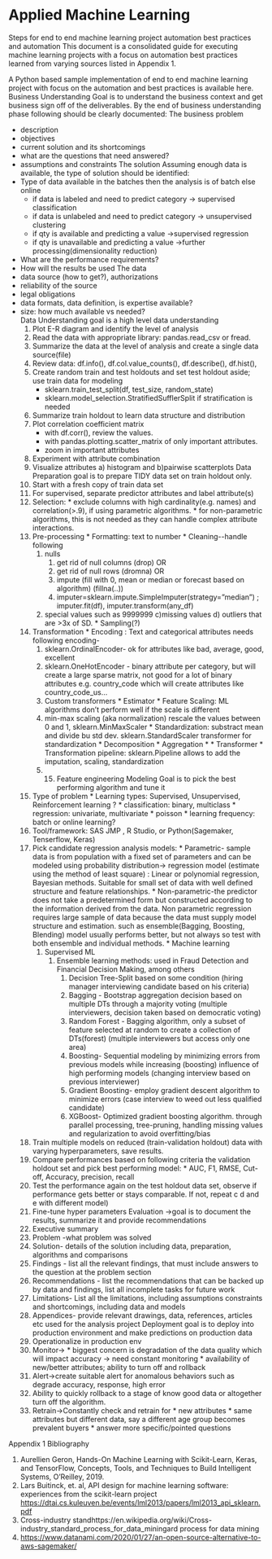# Applied Machine Learning 
Steps for end to end machine learning project automation best practices and automation 
This document is a consolidated guide for executing machine learning projects with a focus on automation best practices learned from varying sources listed in Appendix 1. 


A Python based sample implementation of end to end machine learning project with focus on the automation and best practices is available here.  
Business Understanding 
Goal is to understand the business context and get business sign off of the deliverables. By the end of business understanding phase following should be clearly documented: 
The business problem 
* description 
* objectives
* current solution and its shortcomings
* what are the questions that need answered? 
* assumptions and constraints 
The solution
Assuming enough data is available, the type of solution should be identified:
* Type of data available in the batches then the analysis is of batch else online
   * if data is labeled and need to predict category -> supervised classification 
   * if data is unlabeled and need to predict category -> unsupervised clustering
   * if qty is available and predicting a value ->supervised regression
   * if qty is unavailable and predicting a value ->further processing(dimensionality reduction)
* What are the performance requirements? 
* How will the results be used 
The data 
* data source (how to get?), authorizations 
* reliability of the source
* legal obligations
* data formats, data definition, is expertise available? 
* size: how much available vs needed?  
Data Understanding
goal is  a high level data understanding
   1. Plot E-R diagram and identify the level of analysis 
   2. Read the data with appropriate library: pandas.read_csv or fread. 
   3. Summarize the data at the level of analysis and create a single data source(file) 
   4. Review data: df.info(), df.col.value_counts(), df.describe(), df.hist(), 
   5. Create random train and test holdouts and set test holdout aside; use train data for modeling
      * sklearn.train_test_split(df, test_size, random_state) 
      * sklearn.model_selection.StratifiedSufflerSplit if stratification is needed
   6. Summarize train holdout to learn data structure and distribution
   7. Plot correlation coefficient matrix 
      * with df.corr(), review the values.
      * with pandas.plotting.scatter_matrix of only important attributes.
      * zoom in important attributes 
   8. Experiment with attribute combination
   9. Visualize attributes a) histogram and b)pairwise scatterplots
Data Preparation
goal is to prepare TIDY data set on train holdout only. 
   10. Start with a fresh copy of train data set 
   11. For supervised, separate predictor attributes and label attribute(s)
   12. Selection: 
      * exclude columns with high cardinality(e.g. names) and correlation(>.9), if using parametric algorithms. 
      * for non-parametric algorithms, this is not needed as they can handle complex attribute interactions. 
   13. Pre-processing
      * Formatting: text to number
      * Cleaning--handle following
         1. nulls
            1. get rid of null columns (drop) OR
            2. get rid of null rows (dromna)  OR
            3. impute (fill with 0, mean or median or forecast based on algorithm) (fillna(..))
            4. imputer=sklearn.impute.SimpleImputer(strategy=”median”) ; imputer.fit(df), imputer.transform(any_df)
         2. special values such as 9999999 c)missing values d) outliers that are >3x of SD. 
      * Sampling(?)
   14. Transformation
      * Encoding : Text and categorical attributes needs following encoding-
         1. sklearn.OrdinalEncoder- ok for attributes like bad, average, good, excellent
         2. sklearn.OneHotEncoder - binary attribute per category, but will create a large sparse matrix, not good for a lot of binary attributes e.g. country_code which will create attributes like country_code_us…
         3. Custom transformers 
      * Estimator
      * Feature Scaling: ML algorithms don’t perform well if the scale is different  
         1. min-max scaling (aka normalization) rescale the values between 0 and 1, sklearn.MinMaxScaler
      * Standardization: substract mean and divide bu std dev. sklearn.StandardScaler transformer for standardization 
      * Decomposition
      * Aggregation
      *       * Transformer 
      * Transformation pipeline: sklearn.Pipeline allows to add the imputation, scaling, standardization
         1.    15. Feature engineering
Modeling
Goal is to pick the best performing algorithm and tune it
   16. Type of problem
      * Learning types: Supervised, Unsupervised, Reinforcement learning ?
      * classification: binary, multiclass
      * regression: univariate, multivariate
      * poisson
      * learning frequency: batch or online learning?
   17. Tool/framework: SAS JMP , R Studio, or Python(Sagemaker, Tenserflow, Keras) 
   18. Pick candidate regression analysis models: 
      * Parametric- sample data is from population with a fixed set of parameters and can be modeled using probability distribution-> regression model (estimate using the method of least square) : Linear or polynomial regression, Bayesian methods. Suitable for small set of data with well defined structure and feature relationships. 
      * Non-parametric-the predictor does not take a predetermined form but constructed according to the information derived from the data. Non parametric regression requires large sample of data because the data must supply model structure and estimation. such as ensemble(Bagging, Boosting, Blending) model usually performs better, but not always so test with both ensemble and individual methods. 
      * Machine learning
         1. Supervised ML
            1. Ensemble learning methods: used in Fraud Detection and Financial Decision Making, among others
               1. Decision Tree-Split based on some condition (hiring manager interviewing candidate based on his criteria)
               2. Bagging - Bootstrap aggregation decision based on multiple DTs through a majority voting (multiple interviewers, decision taken based on democratic voting)
               3. Random Forest - Bagging algorithm, only a subset of feature selected at random to create a collection of DTs(forest) (multiple interviewers but access only one area) 
               4. Boosting- Sequential modeling by minimizing errors from previous models while increasing (boosting) influence of high performing models (changing interview based on previous interviewer)
               5. Gradient Boosting- employ gradient descent algorithm to minimize errors (case interview to weed out less qualified candidate)
               6. XGBoost- Optimized gradient boosting algorithm. through parallel processing, tree-pruning, handling missing values and regularization to avoid overfitting/bias  
   19. Train multiple models on reduced (train-validation holdout) data with varying hyperparameters, save results. 
   20. Compare performances based on following criteria the validation holdout set and pick best performing model: 
      * AUC, F1, RMSE, Cut-off, Accuracy, precision, recall
   21. Test the performance again on the test holdout data set, observe if performance gets better or stays comparable. If not, repeat c d and e with different model) 
   22. Fine-tune hyper parameters
Evaluation
->goal is to document the results, summarize it and provide recommendations
   23. Executive summary
   24. Problem -what problem was solved  
   25. Solution- details of the solution including data, preparation, algorithms and comparisons
   26. Findings - list all the relevant findings, that must include answers to the question at the problem section
   27. Recommendations - list the recommendations that can be backed up by data and findings, list all incomplete tasks for future work
   28. Limitations- List all the limitations, including assumptions constraints and shortcomings, including data and models 
   29. Appendices- provide relevant drawings, data, references, articles etc used for the analysis project
Deployment
goal is to deploy into production environment and make predictions on production data
   30. Operationalize in production env
   31. Monitor-> 
      * biggest concern is degradation of the data quality which will impact accuracy -> need constant monitoring
      * availability of new/better attributes; ability to turn off and rollback
   32. Alert->create suitable alert for anomalous behaviors such as degrade accuracy, response, high error  
   33. Ability to quickly rollback to a stage of know good data or altogether turn off the algorithm. 
   34. Retrain->Constantly check and retrain for 
      * new attributes 
      * same attributes but different data, say a different age group becomes prevalent buyers
      * answer more specific/pointed questions 


Appendix 1 Bibliography
1. Aurellien Geron, Hands-On Machine Learning with Scikit-Learn, Keras, and TensorFlow, Concepts, Tools, and Techniques to Build Intelligent Systems, O’Reilley, 2019.
2. Lars Buitinck, et. al, API design for machine learning software: experiences from the scikit-learn project https://dtai.cs.kuleuven.be/events/lml2013/papers/lml2013_api_sklearn.pdf
3. Cross-industry standhttps://en.wikipedia.org/wiki/Cross-industry_standard_process_for_data_miningard process for data mining 
4. https://www.datanami.com/2020/01/27/an-open-source-alternative-to-aws-sagemaker/
